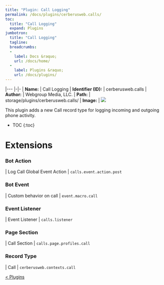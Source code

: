 ```yaml
---
title: "Plugin: Call Logging"
permalink: /docs/plugins/cerberusweb.calls/
toc:
  title: "Call Logging"
  expand: Plugins
jumbotron:
  title: "Call Logging"
  tagline: 
  breadcrumbs:
  -
    label: Docs &raquo;
    url: /docs/home/
  -
    label: Plugins &raquo;
    url: /docs/plugins/
---
```


|---
|-|-
| **Name:** | Call Logging
| **Identifier (ID):** | cerberusweb.calls
| **Author:** | Webgroup Media, LLC.
| **Path:** | storage/plugins/cerberusweb.calls/
| **Image:** | <img src="/assets/images/plugins/cerberusweb.calls.png" class="screenshot">

This plugin adds a new Call record type for logging incoming and outgoing phone activity.

* TOC
{:toc}

# Extensions

### Bot Action

| Log Call Global Event Action | `calls.event.action.post`


### Bot Event

| Custom behavior on call | `event.macro.call`


### Event Listener

| Event Listener | `calls.listener`


### Page Section

| Call Section | `calls.page.profiles.call`


### Record Type

| Call | `cerberusweb.contexts.call`


<div class="section-nav">
	<div class="left">
		<a href="/docs/plugins/#plugins" class="prev">&lt; Plugins</a>
	</div>
	<div class="right align-right">
	</div>
</div>
<div class="clear"></div>